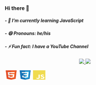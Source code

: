 ### Hi there 👋

##### - 🔭 I’m currently learning JavaScript
##### - 😄 Pronouns: he/his
##### - ⚡ Fun fact: I have a YouTube Channel


<div align="center">
  <a href="https://github.com/vemcjardim">
    <img height="180em" src="https://github-readme-stats.vercel.app/api?username=vemcjardim&show_icons=true&theme=dracula&include_all_commits=true&count_private=true"/>
    <img height="180em" src="https://github-readme-stats.vercel.app/api/top-langs/?username=vemcjardim&layout=compact&langs_count=7&theme=dracula"/>
  </a>
</div>

<div style="display: inline_block"><br>
  <img align="center" alt="Victor-Jaridm-HTML" height="30" width="40" src="https://raw.githubusercontent.com/devicons/devicon/master/icons/html5/html5-original.svg">
  <img align="center" alt="Victor-Jardim-CSS" height="30" width="40" src="https://raw.githubusercontent.com/devicons/devicon/master/icons/css3/css3-original.svg">
  <img align="center" alt="Victor-Jardim-JS" height="30" width="40" src="https://raw.githubusercontent.com/devicons/devicon/master/icons/javascript/javascript-plain.svg">
</div>



<!--
**vemcjardim/vemcjardim** is a ✨ _special_ ✨ repository because its `README.md` (this file) appears on your GitHub profile.

Here are some ideas to get you started:

-->
